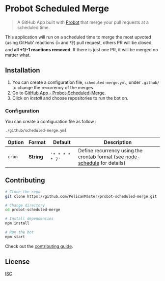# Probot Scheduled Merge

> A GitHub App built with [Probot](https://probot.github.io) that merge your pull requests at a scheduled time.

This application will run on a scheduled time to merge the most upvoted (using GitHub' reactions 👍 and 👎) pull request, others PR will be closed, and **all +1/-1 reactions removed**. If there is just one PR, it will be merged no matter what.

## Installation

1. You can create a configuration file, `scheduled-merge.yml`, under `.github/` to change the recurrency of the merges.
2. Go to [GitHub App - Probot-Scheduled-Merge](https://github.com/apps/probot-scheduled-merge).
3. Click on *install* and choose repositories to run the bot on.

### Configuration

You can create a configuration file as follow :

```
./github/scheduled-merge.yml
```

Option | Format | Default | Description
------ | ------ | ------- | -----------
`cron` | **String** | `'* * * * * 7'` | Define recurrency using the crontab format (see [node-schedule](https://www.npmjs.com/package/node-schedule) for details)

## Contributing

```sh
# Clone the repo
git clone https://github.com/PelicanMaster/probot-scheduled-merge.git

# Change directory
cd probot-scheduled-merge

# Install dependencies
npm install

# Run the bot
npm start
```

Check out the [contributing guide](CONTRIBUTING.md).

## License

[ISC](LICENSE)
